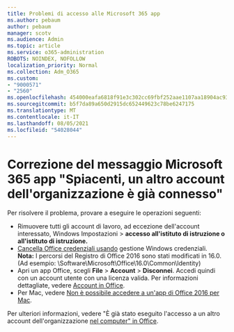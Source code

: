 ```yaml
---
title: Problemi di accesso alle Microsoft 365 app
ms.author: pebaum
author: pebaum
manager: scotv
ms.audience: Admin
ms.topic: article
ms.service: o365-administration
ROBOTS: NOINDEX, NOFOLLOW
localization_priority: Normal
ms.collection: Adm_O365
ms.custom:
- "9000571"
- "2560"
ms.openlocfilehash: 454000eafa6818f91e3c302cc69fbf252aae1107aa18904ac93a4756d4db642b
ms.sourcegitcommit: b5f7da89a650d2915dc652449623c78be6247175
ms.translationtype: MT
ms.contentlocale: it-IT
ms.lasthandoff: 08/05/2021
ms.locfileid: "54028044"
---
```

# <a name="fixing-the-microsoft-365-apps-sorry-another-account-from-your-organization-is-already-signed-in-message"></a>Correzione del messaggio Microsoft 365 app "Spiacenti, un altro account dell'organizzazione è già connesso"

Per risolvere il problema, provare a eseguire le operazioni seguenti:

- Rimuovere tutti gli account di lavoro, ad eccezione dell'account interessato, Windows Impostazioni > **accesso all'istituto di istruzione o all'istituto di istruzione.**
- [Cancella Office credenziali usando](https://docs.microsoft.com/office/troubleshoot/error-messages/another-account-already-signed-in#step-3-clear-cached-credentials-on-the-computer) gestione Windows credenziali.<br/>
    **Nota:** I percorsi del Registro di Office 2016 sono stati modificati in 16.0. (Ad esempio: \Software\Microsoft\Office\16.0\Common\Identity\)
- Apri un app Office, scegli **File**  >  **Account**  >  **Disconnei**. Accedi quindi con un account utente con una licenza valida. Per informazioni dettagliate, vedere [Account in Office](https://support.office.com/article/accounts-in-office-628ea040-f265-49de-b986-be09c3ebf8a9).
- Per Mac, vedere [Non è possibile accedere a un'app di Office 2016 per Mac](https://docs.microsoft.com/office365/troubleshoot/authentication/sign-in-to-office-2016-for-mac-fail).

Per ulteriori informazioni, vedere "È già stato eseguito l'accesso a un altro account dell'organizzazione [nel computer" in Office](https://docs.microsoft.com/office/troubleshoot/error-messages/another-account-already-signed-in).